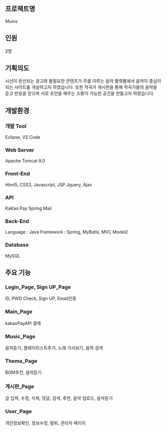 ## 프로잭트명
Muins

## 인원
2명

## 기획의도
시선이 분산되는 광고와 불필요한 콘텐츠가 주를 이루는 음악 플랫폼에서 음악이 중심이 되는 사이트를 개설하고자 하였습니다.
또한 작곡가 게시판을 통해 작곡가들의 음악을 듣고 반응을 얻으며 서로 조언을 해주는 소통이 가능한 공간을 만들고자 하였습니다.

## 개발환경
### 개발 Tool
Eclipse, VS Code

### Web Server
Apache Tomcat 9.0

### Front-End
Html5, CSS3, Javascript, JSP
Jquery, Ajax

### API
KaKao Pay
Spring Mail

### Back-End
Language : Java
Framework : Spring, MyBatis, MVC Model2

### Database
MySQL

## 주요 기능

### Login_Page, Sign UP_Page
ID, PWD Check, Sign UP, Email인증

### Main_Page
kakaoPayAPI 결제

### Music_Page
음악듣기, 플레이리스트추가, 노래 가사보기, 음악 검색

### Thema_Page
BGM추천, 음악듣기

### 게시판_Page 
글 입력, 수정, 삭제, 댓글, 검색, 추천, 음악 업로드, 음악듣기

### User_Page
개인정보확인, 정보수정, 탈퇴, 관리자 페이지




